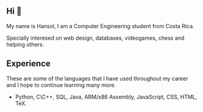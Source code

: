 ## Hi 👋

My name is Hansol, I am a Computer Engineering student from Costa Rica.

Specially interesed on web design, databases, videogames, chess and helping others.

## Experience

These are some of the languages that I have used throughout my career and I hope to continue learning many more.
* Python, C\C++, SQL, Java, ARM/x86 Assembly, JavaScript, CSS, HTML, TeX.
